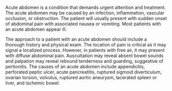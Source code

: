Acute abdomen is a condition that demands urgent attention and treatment. The acute abdomen may be caused by an infection, inflammation, vascular occlusion, or obstruction. The patient will usually present with sudden onset of abdominal pain with associated nausea or vomiting. Most patients with an acute abdomen appear ill.

The approach to a patient with an acute abdomen should include a thorough history and physical exam. The location of pain is critical as it may signal a localized process. However, in patients with free air, it may present with diffuse abdominal pain. Auscultation may reveal absent bowel sounds and palpation may reveal rebound tenderness and guarding, suggestive of peritonitis. The causes of an acute abdomen include appendicitis, perforated peptic ulcer, acute pancreatitis, ruptured sigmoid diverticulum, ovarian torsion, volvulus, ruptured aortic aneurysm, lacerated spleen or liver, and ischemic bowel.